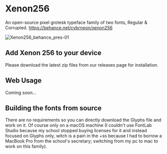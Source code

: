 # Xenon256
An open-source pixel grotesk typeface family of two fonts, Regular & Corrupted.
https://behance.net/cybrneon/xenon256

![Xenon256_behance_pres-01](https://user-images.githubusercontent.com/48329074/146239601-d32c69b5-a69e-433d-8ad1-5299bb126326.png)

## Add Xenon 256 to your device
Please download the latest zip files from our releases page for installation.

## Web Usage
Coming soon...

## Building the fonts from source
There are no requirements so you can directly download the Glyphs file and work on it. Of course only on a macOS machine (I couldn't use FontLab Studio because my school stopped buying licenses for it and instead focused on Glyphs only, witch is a pain in the +ss because I had to borrow a MacBook Pro from the school's secretary; switching from my pc to mac to work on this family).

